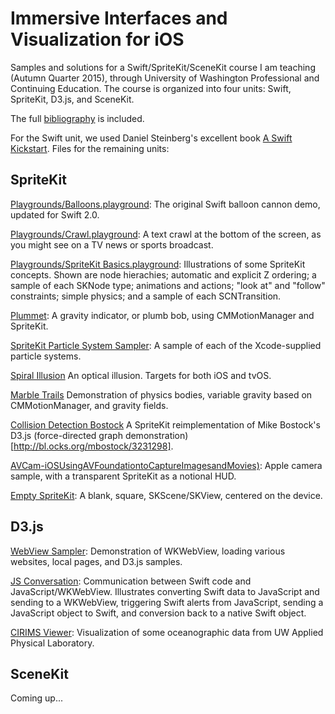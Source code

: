 # Immersive Interfaces and Visualization for iOS
Samples and solutions for a Swift/SpriteKit/SceneKit course I am teaching (Autumn Quarter 2015), through University of Washington Professional and Continuing Education. The course is organized into four units: Swift, SpriteKit, D3.js, and SceneKit.

The full [bibliography](Supporting%20material/CP135%20Bibliography.pdf) is included.

For the Swift unit, we used Daniel Steinberg's excellent book [A Swift Kickstart](https://itunes.apple.com/us/book/a-swift-kickstart/id891801923?mt=13). Files for the remaining units:

## SpriteKit
[Playgrounds/Balloons.playground](Playgrounds/Balloons.playground): The original Swift balloon cannon demo, updated for Swift 2.0.

[Playgrounds/Crawl.playground](Playgrounds/Crawl.playground): A text crawl at the bottom of the screen, as you might see on a TV news or sports broadcast.

[Playgrounds/SpriteKit Basics.playground](Playgrounds/Playgrounds/SpriteKit%20Basics.playground): Illustrations of some SpriteKit concepts. Shown are node hierachies; automatic and explicit Z ordering; a sample of each SKNode type; animations and actions; "look at" and "follow" constraints; simple physics; and a sample of each SCNTransition.

[Plummet](Plummet): A gravity indicator, or plumb bob, using CMMotionManager and SpriteKit.

[SpriteKit Particle System Sampler](SpriteKit%20Particle%20System%20Sampler/): A sample of each of the Xcode-supplied particle systems.

[Spiral Illusion](Spiral%20Illusion/) An optical illusion. Targets for both iOS and tvOS.

[Marble Trails](Marble%20Trails/) Demonstration of physics bodies, variable gravity based on CMMotionManager, and gravity fields.

[Collision Detection Bostock](Collision%20Detection%20Bostock) A SpriteKit reimplementation of Mike Bostock's D3.js (force-directed graph demonstration)[http://bl.ocks.org/mbostock/3231298].

[AVCam-iOSUsingAVFoundationtoCaptureImagesandMovies)](AVCam-iOSUsingAVFoundationtoCaptureImagesandMovies): Apple camera sample, with a transparent SpriteKit as a notional HUD.

[Empty SpriteKit](Empty%20SpriteKit): A blank, square, SKScene/SKView, centered on the device.

## D3.js

[WebView Sampler](WebView%20Sampler): Demonstration of WKWebView, loading various websites, local pages, and D3.js samples.

[JS Conversation](JS%20Conversation): Communication between Swift code and JavaScript/WKWebView. Illustrates converting Swift data to JavaScript and sending to a WKWebView, triggering Swift alerts from JavaScript, sending a JavaScript object to Swift, and conversion back to a native Swift object.

[CIRIMS Viewer](CIRIMS%20Viewer): Visualization of some oceanographic data from UW Applied Physical Laboratory.

## SceneKit

Coming up...
